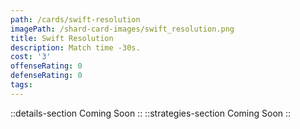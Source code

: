 ```yaml
---
path: /cards/swift-resolution
imagePath: /shard-card-images/swift_resolution.png
title: Swift Resolution
description: Match time -30s.
cost: '3'
offenseRating: 0
defenseRating: 0
tags:
---
```

::details-section
Coming Soon
::
::strategies-section
Coming Soon
::